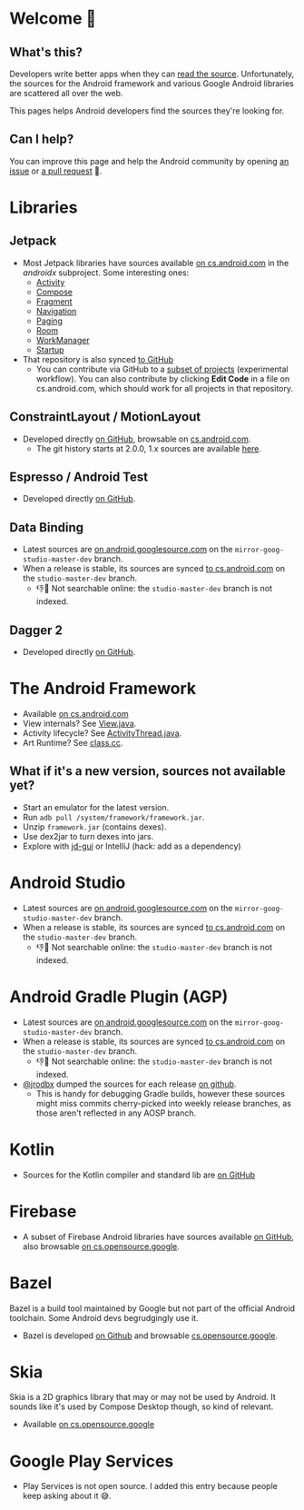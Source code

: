 # Welcome 👋

## What's this?

Developers write better apps when they can [read the source](https://blog.codinghorror.com/learn-to-read-the-source-luke/). Unfortunately, the sources for the Android framework and various Google Android libraries are scattered all over the web.

This pages helps Android developers find the sources they're looking for.

## Can I help? 

You can improve this page and help the Android community by opening [an issue](https://github.com/pyricau/androidsrc/issues/new) or [a pull request](https://github.com/pyricau/androidsrc/edit/main/README.md) 🙏.

# Libraries

## Jetpack

* Most Jetpack libraries have sources available [on cs.android.com](https://cs.android.com/androidx/platform/frameworks/support) in the _androidx_ subproject. Some interesting ones:
  * [Activity](https://cs.android.com/androidx/platform/frameworks/support/+/androidx-master-dev:activity/)
  * [Compose](https://cs.android.com/androidx/platform/frameworks/support/+/androidx-master-dev:compose/)
  * [Fragment](https://cs.android.com/androidx/platform/frameworks/support/+/androidx-master-dev:fragment/)
  * [Navigation](https://cs.android.com/androidx/platform/frameworks/support/+/androidx-master-dev:navigation/)
  * [Paging](https://cs.android.com/androidx/platform/frameworks/support/+/androidx-master-dev:paging/)
  * [Room](https://cs.android.com/androidx/platform/frameworks/support/+/androidx-master-dev:room/)
  * [WorkManager](https://cs.android.com/androidx/platform/frameworks/support/+/androidx-master-dev:work/)
  * [Startup](https://cs.android.com/androidx/platform/frameworks/support/+/androidx-master-dev:startup/)
* That repository is also synced [to GitHub](https://github.com/androidx/androidx)
    * You can contribute via GitHub to a [subset of projects](https://github.com/androidx/androidx#contribution-guide) (experimental workflow). You can also contribute by clicking **Edit Code** in a file on cs.android.com, which should work for all projects in that repository.

## ConstraintLayout / MotionLayout

* Developed directly [on GitHub](https://github.com/androidx/constraintlayout), browsable on [cs.android.com](https://cs.android.com/androidx/constraintlayout/+/main:constraintlayout/).
  * The git history starts at 2.0.0, 1.x sources are available [here](https://cs.android.com/androidx/constraintlayout/+/main:constraintlayout/constraintlayout/src/main/java/androidx/constraintlayout/widget/ConstraintLayout.java).

## Espresso / Android Test

* Developed directly [on GitHub](https://github.com/android/android-test).

## Data Binding

* Latest sources are [on android.googlesource.com](https://android.googlesource.com/platform/frameworks/data-binding/+/refs/heads/mirror-goog-studio-master-dev/extensions/library/src/main/java/androidx/databinding) on the `mirror-goog-studio-master-dev` branch.
* When a release is stable, its sources are synced [to cs.android.com](https://cs.android.com/android/platform/superproject/+/studio-master-dev:tools/data-binding/extensions/library/src/main/java/androidx/databinding/) on the `studio-master-dev` branch.
  * 👎🔎 Not searchable online: the `studio-master-dev` branch is not indexed.

## Dagger 2

* Developed directly [on GitHub](https://github.com/google/dagger).

# The Android Framework

* Available [on cs.android.com](https://cs.android.com/android/platform/superproject)
* View internals? See [View.java](https://cs.android.com/android/platform/superproject/+/master:frameworks/base/core/java/android/view/View.java).
* Activity lifecycle? See [ActivityThread.java](https://cs.android.com/android/platform/superproject/+/master:frameworks/base/core/java/android/app/ActivityThread.java).
* Art Runtime? See [class.cc](https://cs.android.com/android/platform/superproject/+/master:art/runtime/mirror/class.cc).

## What if it's a new version, sources not available yet?

* Start an emulator for the latest version.
* Run `adb pull /system/framework/framework.jar`.
* Unzip `framework.jar` (contains dexes).
* Use dex2jar to turn dexes into jars.
* Explore with [jd-gui](http://java-decompiler.github.io/) or IntelliJ (hack: add as a dependency)

# Android Studio

* Latest sources are [on android.googlesource.com](https://android.googlesource.com/platform/tools/adt/idea/+/refs/heads/mirror-goog-studio-master-dev/) on the `mirror-goog-studio-master-dev` branch.
* When a release is stable, its sources are synced [to cs.android.com](https://cs.android.com/android/platform/superproject/+/studio-master-dev:tools/adt/idea/) on the `studio-master-dev` branch.
  * 👎🔎 Not searchable online: the `studio-master-dev` branch is not indexed.

# Android Gradle Plugin (AGP)

* Latest sources are [on android.googlesource.com](https://android.googlesource.com/platform/tools/base/+/refs/heads/mirror-goog-studio-master-dev/build-system/) on the `mirror-goog-studio-master-dev` branch.
* When a release is stable, its sources are synced [to cs.android.com](https://cs.android.com/android/platform/superproject/+/studio-master-dev:tools/base/build-system/;bpv=1) on the `studio-master-dev` branch.
  * 👎🔎 Not searchable online: the `studio-master-dev` branch is not indexed.
* [@jrodbx](https://github.com/jrodbx) dumped the sources for each release [on github](https://github.com/jrodbx/agp-sources).
  * This is handy for debugging Gradle builds, however these sources might miss commits cherry-picked into weekly release branches, as those aren't reflected in any AOSP branch.

# Kotlin

* Sources for the Kotlin compiler and standard lib are [on GitHub](https://github.com/JetBrains/kotlin)

# Firebase

* A subset of Firebase Android libraries have sources available [on GitHub](https://github.com/firebase/firebase-android-sdk), also browsable [on cs.opensource.google](https://cs.opensource.google/firebase-sdk/firebase-android-sdk).

# Bazel

Bazel is a build tool maintained by Google but not part of the official Android toolchain. Some Android devs begrudgingly use it.

* Bazel is developed [on Github](https://github.com/bazelbuild/) and browsable [cs.opensource.google](https://cs.opensource.google/bazel).

# Skia

Skia is a 2D graphics library that may or may not be used by Android. It sounds like it's used by Compose Desktop though, so kind of relevant.

* Available [on cs.opensource.google](https://cs.opensource.google/skia/skia)

# Google Play Services

* Play Services is not open source. I added this entry because people keep asking about it 😅.
